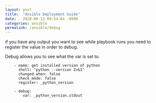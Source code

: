 ```yaml
---
layout: post
title:  "Ansible Deployment Guide"
date:   2020-08-12 09:54:04 -0500
categories: ansible
permalink: /ansible/debug
---
```


if you have any output you want to see while playbook runs you need to register the value in order to debug. 

Debug allows you to see what the var is set to.

```
    - name: get installed version of python
      shell: "python --version 2>&1" 
      changed_when: false
      check_mode: false
      register: _python_version

    - debug:
        var: _python_version.stdout

```
